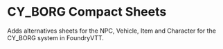 # CY_BORG Compact Sheets
Adds alternatives sheets for the NPC, Vehicle, Item and Character for the CY_BORG system in FoundryVTT.
